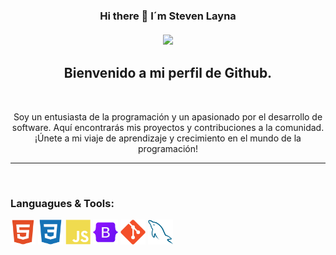 
<div align="center">
  <h3>Hi there 👋 I´m Steven Layna</3><br><br>
  <img src="https://media.giphy.com/media/scZPhLqaVOM1qG4lT9/giphy.gif" width="200" />
  <h2>Bienvenido a mi perfil  de Github.</h2>
</div>
<br>
<div align = "center">
  <p>
     Soy un entusiasta de la programación y un apasionado por el desarrollo de software.
     Aquí encontrarás mis proyectos y contribuciones a la comunidad. 
     ¡Únete a mi viaje de aprendizaje y crecimiento en el mundo de la programación!
  <p/>
</div>
<hr>
<br>
<div align="left">
  <h3>Languagues & Tools: </h3>
  <div>
    <img src="https://github.com/devicons/devicon/blob/master/icons/html5/html5-plain.svg" tittle="html5" alt="html5" width="40" height="40"/>
    <img src="https://github.com/devicons/devicon/blob/master/icons/css3/css3-plain.svg" tittle="css3" alt="css3" width="40" height="40"/>
    <img src="https://github.com/devicons/devicon/blob/master/icons/javascript/javascript-plain.svg" tittle="js" alt="js" width="40" height="40"/>
    <img src="https://github.com/devicons/devicon/blob/master/icons/bootstrap/bootstrap-original.svg" tittle="bt" alt="bt" width="40" height="40"/>
    <img src="https://github.com/devicons/devicon/blob/master/icons/git/git-original.svg" tittle="git" alt="git" width="40" height="40"/>
    <img src="https://github.com/devicons/devicon/blob/master/icons/mysql/mysql-original.svg" tittle="ms" alt="ms" width="40" height="40"/>    
  </div>
</div>


